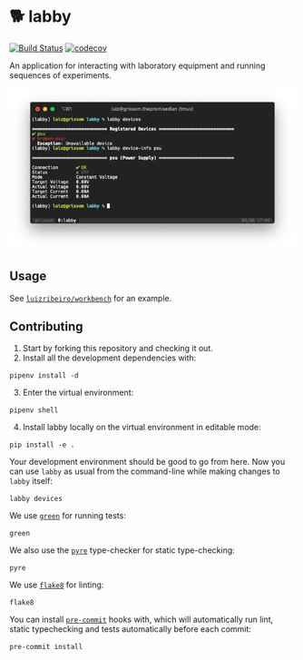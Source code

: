 # 🐕 labby

[![Build Status](https://travis-ci.com/luizribeiro/labby.svg?branch=master)](https://travis-ci.com/luizribeiro/labby)
[![codecov](https://codecov.io/gh/luizribeiro/labby/branch/master/graph/badge.svg)](https://codecov.io/gh/luizribeiro/labby)

An application for interacting with laboratory equipment and running
sequences of experiments.

![Screenshot](img/screenshot.png)

## Usage

See [`luizribeiro/workbench`](https://github.com/luizribeiro/workbench) for an example.

## Contributing

1. Start by forking this repository and checking it out.
2. Install all the development dependencies with:
```
pipenv install -d
```
3. Enter the virtual environment:
```
pipenv shell
```
4. Install labby locally on the virtual environment in editable mode:
```
pip install -e .
```

Your development environment should be good to go from here. Now you can
use `labby` as usual from the command-line while making changes to `labby`
itself:
```
labby devices
```

We use [`green`](https://github.com/CleanCut/green) for running tests:
```
green
```

We also use the [`pyre`](https://pyre-check.org/) type-checker for static type-checking:
```
pyre
```

We use [`flake8`](https://flake8.pycqa.org/en/latest/) for linting:
```
flake8
```


You can install [`pre-commit`](https://pre-commit.com/) hooks with, which
will automatically run lint, static typechecking and tests automatically
before each commit:
```
pre-commit install
```
